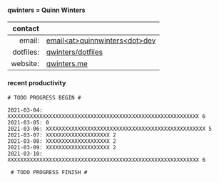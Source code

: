 #### qwinters = Quinn Winters

|   contact |                                                                    |
|----------:|--------------------------------------------------------------------|
|    email: | [email\<at\>quinnwinters\<dot\>dev](mailto:email@quinnwinters.dev) |
| dotfiles: | [qwinters/dotfiles](https://github.com/qwinters/dotfiles)          |
|  website: | [qwinters.me](https://qwinters.me)                                 | 

#### recent productivity

```shell
# TODO PROGRESS BEGIN #
 
2021-03-04: XXXXXXXXXXXXXXXXXXXXXXXXXXXXXXXXXXXXXXXXXXXXXXXXXXXXXXXXXXXX 6
2021-03-05: 0
2021-03-06: XXXXXXXXXXXXXXXXXXXXXXXXXXXXXXXXXXXXXXXXXXXXXXXXXX 5
2021-03-07: XXXXXXXXXXXXXXXXXXXX 2
2021-03-08: XXXXXXXXXXXXXXXXXXXX 2
2021-03-09: XXXXXXXXXXXXXXXXXXXX 2
2021-03-10: XXXXXXXXXXXXXXXXXXXXXXXXXXXXXXXXXXXXXXXXXXXXXXXXXXXXXXXXXXXX 6

 # TODO PROGRESS FINISH #

```
